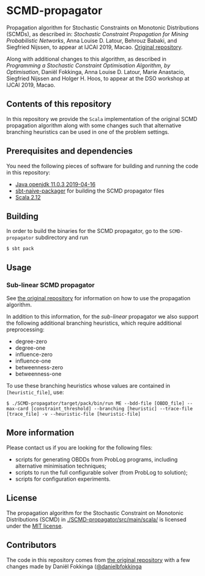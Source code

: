 # SCMD-propagator
Propagation algorithm for Stochastic Constraints on Monotonic Distributions (SCMDs), as described in: _Stochastic Constraint Propagation for Mining Probabilistic Networks_, Anna Louise D. Latour, Behrouz Babaki, and Siegfried Nijssen, to appear at IJCAI 2019, Macao. [Original repository](https://github.com/latower/SCMD/).

Along with additional changes to this algorithm, as described in _Programming a Stochastic Constraint Optimisation Algorithm, by Optimisation_, Daniël Fokkinga, Anna Louise D. Latour, Marie Anastacio, Siegfried Nijssen and Holger H. Hoos, to appear at the DSO workshop at IJCAI 2019, Macao. 

## Contents of this repository
In this repository we provide the `Scala` implementation of the original SCMD propagation algorithm along with some changes such that alternative branching heuristics can be used in one of the problem settings.

## Prerequisites and dependencies
You need the following pieces of software for building and running the code in this repository:
- [Java openjdk 11.0.3 2019-04-16](https://wiki.openjdk.java.net/display/JDKUpdates/Archived+Releases)
- [sbt-naive-packager](https://github.com/sbt/sbt-native-packager) for building the SCMD propagator files
- [Scala 2.12](https://github.com/scala/scala/releases/tag/v2.12.4)

## Building
In order to build the binaries for the SCMD propagator, go to the ``SCMD-propagator`` subdirectory and run
```
$ sbt pack
```

## Usage

### Sub-linear SCMD propagator
See [the original repository](https://github.com/latower/SCMD/) for information on how to use the propagation algorithm.

In addition to this information, for the _sub-linear_ propagator we also support the following additional branching heuristics, which require additional preprocessing:
- degree-zero
- degree-one
- influence-zero
- influence-one
- betweenness-zero
- betweenness-one

To use these branching heuristics whose values are contained in `[heuristic_file]`, use:
```
$ ./SCMD-propagator/target/pack/bin/run ME --bdd-file [OBDD_file] --max-card [constraint_threshold] --branching [heuristic] --trace-file [trace_file] -v --heuristic-file [heuristic-file]
```

## More information
Please contact us if you are looking for the following files:
- scripts for generating OBDDs from ProbLog programs, including alternative minimisation techniques;
- scripts to run the full configurable solver (from ProbLog to solution);
- scripts for configuration experiments.

## License
The propagation algorithm for the Stochastic Constraint on Monotonic Distributions (SCMD) in [./SCMD-propagator/src/main/scala/](https://github.com/latower/SCMD/blob/master/SCMD-propagator/src/main/scala/) is licensed under the [MIT license](https://github.com/latower/SCMD/blob/master/LICENSE).

## Contributors
The code in this repository comes from [the original repository](https://github.com/latower/SCMD/) with a few changes made by Daniël Fokkinga ([@danielbfokkinga](https://github.com/danielbfokkinga)
